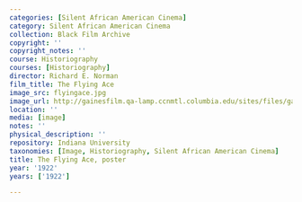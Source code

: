 ```yaml
---
categories: [Silent African American Cinema]
category: Silent African American Cinema
collection: Black Film Archive
copyright: ''
copyright_notes: ''
course: Historiography
courses: [Historiography]
director: Richard E. Norman
film_title: The Flying Ace
image_src: flyingace.jpg
image_url: http://gainesfilm.qa-lamp.ccnmtl.columbia.edu/sites/files/gainesfilm/images/flyingace.jpg
location: ''
media: [image]
notes: ''
physical_description: ''
repository: Indiana University
taxonomies: [Image, Historiography, Silent African American Cinema]
title: The Flying Ace, poster
year: '1922'
years: ['1922']

---
```

